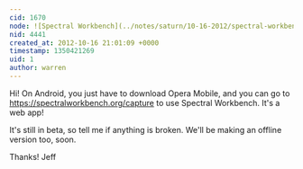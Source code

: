 ```yaml
---
cid: 1670
node: ![Spectral Workbench](../notes/saturn/10-16-2012/spectral-workbench)
nid: 4441
created_at: 2012-10-16 21:01:09 +0000
timestamp: 1350421269
uid: 1
author: warren
---
```


Hi! On Android, you just have to download Opera Mobile, and you can go to https://spectralworkbench.org/capture to use Spectral Workbench. It's a web app!

It's still in beta, so tell me if anything is broken. We'll be making an offline version too, soon. 

Thanks!
Jeff